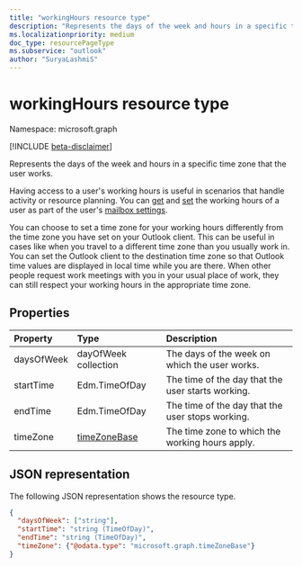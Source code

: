 ```yaml
---
title: "workingHours resource type"
description: "Represents the days of the week and hours in a specific time zone that the user works."
ms.localizationpriority: medium
doc_type: resourcePageType
ms.subservice: "outlook"
author: "SuryaLashmiS"
---
```


# workingHours resource type

Namespace: microsoft.graph

[!INCLUDE [beta-disclaimer](../../includes/beta-disclaimer.md)]

Represents the days of the week and hours in a specific time zone that the user works.

Having access to a user's working hours is useful in scenarios that handle activity or resource planning.
You can [get](../api/user-get-mailboxsettings.md#example-3-get-specifically-the-working-hour-settings-of-the-signed-in-users-mailbox) and [set](../api/user-update-mailboxsettings.md#example-2) the
working hours of a user as part of the user's [mailbox settings](mailboxsettings.md).

You can choose to set a time zone for your working hours differently from the time zone you have set on your Outlook client.
This can be useful in cases like when you travel to a different time zone than you usually work in. You can set the Outlook client
to the destination time zone so that Outlook time values are displayed in local time while you are there.
When other people request work meetings with you in your usual place of work, they can still respect your working hours in the
appropriate time zone.


## Properties
| Property	   | Type	|Description|
|:---------------|:--------|:----------|
| daysOfWeek | dayOfWeek collection | The days of the week on which the user works. |
| startTime | Edm.TimeOfDay | The time of the day that the user starts working. |
| endTime | Edm.TimeOfDay | The time of the day that the user stops working. |
| timeZone | [timeZoneBase](timezonebase.md) | The time zone to which the working hours apply. |

## JSON representation

The following JSON representation shows the resource type.

<!-- {
  "blockType": "resource",
  "optionalProperties": [

  ],
  "@odata.type": "microsoft.graph.workingHours"
}-->

```json
{
  "daysOfWeek": ["string"],
  "startTime": "string (TimeOfDay)",
  "endTime": "string (TimeOfDay)",
  "timeZone": {"@odata.type": "microsoft.graph.timeZoneBase"}
}
```

<!-- uuid: 8fcb5dbc-d5aa-4681-8e31-b001d5168d79
2015-10-25 14:57:30 UTC -->
<!--
{
  "type": "#page.annotation",
  "description": "workingHours resource",
  "keywords": "",
  "section": "documentation",
  "tocPath": "",
  "suppressions": []
}
-->


